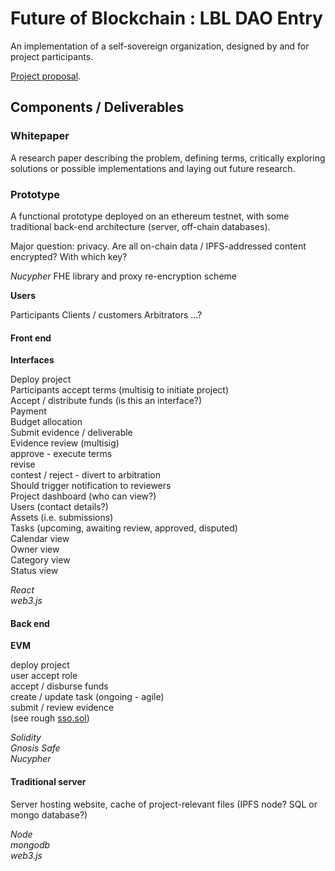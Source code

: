 # Future of Blockchain : LBL DAO Entry

An implementation of a self-sovereign organization, designed by and for project participants.

[Project proposal](./self-sovereign-org-proposal.pdf).

## Components / Deliverables

### Whitepaper

A research paper describing the problem, defining terms, critically exploring solutions or possible implementations and laying out future research.

### Prototype

A functional prototype deployed on an ethereum testnet, with some traditional back-end architecture (server, off-chain databases).

Major question: privacy. Are all on-chain data / IPFS-addressed content encrypted? With which key?

  *Nucypher* FHE library and proxy re-encryption scheme

**Users**

Participants
Clients / customers
Arbitrators
...?

#### Front end

**Interfaces**

Deploy project  
Participants accept terms (multisig to initiate project)  
Accept / distribute funds (is this an interface?)  
   Payment  
   Budget allocation  
Submit evidence / deliverable  
   Evidence review (multisig)  
      approve - execute terms  
      revise  
      contest / reject - divert to arbitration  
   Should trigger notification to reviewers  
Project dashboard (who can view?)  
   Users (contact details?)  
   Assets (i.e. submissions)  
   Tasks (upcoming, awaiting review, approved, disputed)  
      Calendar view  
      Owner view  
      Category view  
      Status view  

*React*  
*web3.js*

#### Back end

**EVM**

deploy project  
user accept role  
accept / disburse funds  
create / update task (ongoing - agile)  
submit / review evidence  
(see rough [sso.sol]('./contracts/sso.sol'))  

*Solidity*  
*Gnosis Safe*  
*Nucypher*

#### Traditional server

Server hosting website, cache of project-relevant files (IPFS node? SQL or mongo database?)

*Node*  
*mongodb*  
*web3.js*
